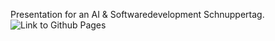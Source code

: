 Presentation for an AI & Softwaredevelopment Schnuppertag.
![Link to Github Pages](https://limered.github.io/schnuppertag_ai/#/)

